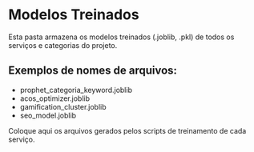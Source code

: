 # Modelos Treinados

Esta pasta armazena os modelos treinados (.joblib, .pkl) de todos os serviços e categorias do projeto.

## Exemplos de nomes de arquivos:
- prophet_categoria_keyword.joblib
- acos_optimizer.joblib
- gamification_cluster.joblib
- seo_model.joblib

Coloque aqui os arquivos gerados pelos scripts de treinamento de cada serviço.
